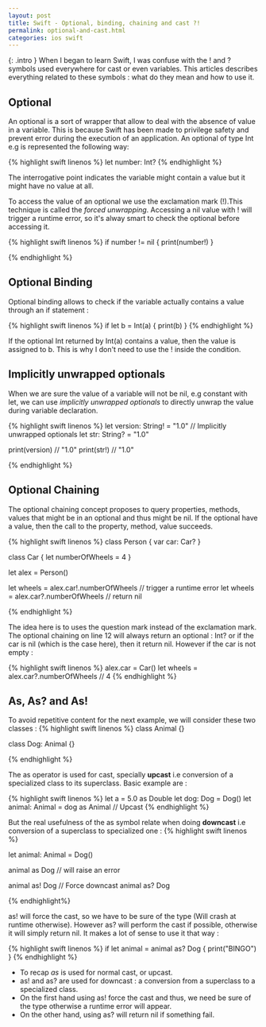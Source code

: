 ```yaml
---
layout: post
title: Swift - Optional, binding, chaining and cast ?!
permalink: optional-and-cast.html
categories: ios swift
---
```


{: .intro }
When I began to learn Swift, I was confuse with the ! and ? symbols used everywhere for cast or even variables. This articles describes everything related to these symbols : what do they mean and how to use it.

## Optional
An optional is a sort of wrapper that allow to deal with the absence of value in a variable. This is because Swift has been made to privilege safety and prevent error during the execution of an application. An optional of type Int e.g is represented the following way: 

{% highlight swift linenos %}
let number: Int?
{% endhighlight %}

The interrogative point indicates the variable might contain a value but it might have no value at all.


To access the value of an optional we use the exclamation mark (!).This technique is called the *forced unwrapping*.  Accessing a nil value with ! will trigger a runtime error, so it's alway smart to check the optional before accessing it. 

{% highlight swift linenos %}
if number != nil {
	print(number!)
}

{% endhighlight %}


## Optional Binding

Optional binding allows to check if the variable actually contains a value through an if statement :

{% highlight swift linenos %}
if let b = Int(a) {
	print(b)
}
{% endhighlight %}

If the optional Int returned by Int(a) contains a value, then the value is assigned to b. This is why I don't need to use the ! inside the condition.


## Implicitly unwrapped optionals
When we are sure the value of a variable will not be nil, e.g constant with let, we can use *implicitly unwrapped optionals* to directly unwrap the value during variable declaration.

{% highlight swift linenos %}
let version: String! = "1.0" // Implicitly unwrapped optionals
let str: String? = "1.0"

print(version) // "1.0"
print(str!) // "1.0"

{% endhighlight %}

## Optional Chaining
The optional chaining concept proposes to query properties, methods, values that might be in an optional and thus might be nil. If the optional have a value, then the call to the property, method, value succeeds.

<!-- - The optional chaining return nil if variable is nil. -->

{% highlight swift linenos %}
class Person {
	var car: Car?
}

class Car {
	let numberOfWheels = 4
}

let alex = Person()

let wheels = alex.car!.numberOfWheels // trigger a runtime error
let wheels = alex.car?.numberOfWheels // return nil

{% endhighlight %}

The idea here is to uses the question mark instead of the exclamation mark. The optional chaining on line 12 will always return an optional : Int? or if the car is nil (which is the case here), then it return nil. However if the car is not empty :

{% highlight swift linenos %}
alex.car = Car()
let wheels = alex.car?.numberOfWheels // 4
{% endhighlight %}


## As, As? and As!

To avoid repetitive content for the next example, we will consider these two classes :
{% highlight swift linenos %}
class Animal {}

class Dog: Animal {}

{% endhighlight %}

The as operator is used for cast, specially **upcast** i.e conversion of a specialized class to its superclass. Basic example are :

{% highlight swift linenos %}
let a = 5.0 as Double
let dog: Dog = Dog()
let animal: Animal = dog as Animal // Upcast
{% endhighlight %}

But the real usefulness of the as symbol relate when doing **downcast** i.e conversion of a superclass to specialized one :
{% highlight swift linenos %}

let animal: Animal = Dog()

animal as Dog // will raise an error

animal as! Dog // Force downcast
animal as? Dog

{% endhighlight%}

as! will force the cast, so we have to be sure of the type (Will crash at runtime otherwise). However as? will perform the cast if possible, otherwise it will simply return nil. It makes a lot of sense to use it that way :

{% highlight swift linenos %}
if let animal = animal as? Dog {
	print("BINGO")
}
{% endhighlight %}

- To recap *as* is used for normal cast, or upcast.
- as! and as? are used for downcast : a conversion from a superclass to a specialized class.
- On the first hand using as! force the cast and thus, we need be sure of the type otherwise a runtime error will appear.
- On the other hand, using as? will return nil if something fail.


